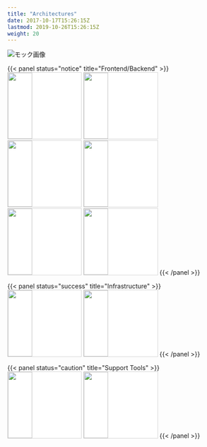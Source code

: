 ```yaml
---
title: "Architectures"
date: 2017-10-17T15:26:15Z
lastmod: 2019-10-26T15:26:15Z
weight: 20
---
```


![モック画像](https://software.fujitsu.com/jp/manual/manualfiles/M070076/B1FW5421/01Z200/gensrc/010302_1.gif)

{{< panel status="notice" title="Frontend/Backend" >}}
<a target="_blank" href="https://v3.ja.vuejs.org/"><img src="/images/icon-vuejs.png" style="width:33%;height:150px;object-fit:contain;background:white;border: solid 1px lightgray;"></a>
<a target="_blank" href="https://quasar.dev/"><img src="/images/icon-quasar-framework.png" style="width:33%;height:150px;object-fit:contain;background:white;border: solid 1px lightgray;"></a>
<a target="_blank" href="https://dev.mysql.com/doc/"><img src="/images/icon-mysql.png" style="width:33%;height:150px;object-fit:contain;background:white;border: solid 1px lightgray;"></a>
<a target="_blank" href="https://www.docker.com/"><img src="/images/icon-docker.png" style="width:33%;height:150px;object-fit:contain;background:white;border: solid 1px lightgray;"></a>
<a target="_blank" href="https://code.visualstudio.com/"><img src="/images/icon-vscode.png" style="width:33%;height:150px;object-fit:contain;background:white;border: solid 1px lightgray;"></a>
<a target="_blank" href="#"><img src="/images/icon-adobe-xd.png" style="width:33%;height:150px;object-fit:contain;background:white;border: solid 1px lightgray;"></a>
{{< /panel >}}

{{< panel status="success" title="Infrastructure" >}}
<a target="_blank" href="https://aws.amazon.com/jp/"><img src="/images/icon-aws.png" style="width:33%;height:150px;object-fit:contain;background:white;border: solid 1px lightgray;"></a>
<a target="_blank" href="https://www.terraform.io/docs/"><img src="/images/icon-terraform.png" style="width:33%;height:150px;object-fit:contain;background:white;border: solid 1px lightgray;"></a>
{{< /panel >}}

{{< panel status="caution" title="Support Tools" >}}
<a target="_blank" href="https://github.com/MacrotechJP-OSS"><img src="/images/icon-github.png" style="width:33%;height:150px;object-fit:contain;background:white;border: solid 1px lightgray;"></a>
<a target="_blank" href="#"><img src="/images/icon-slack.jpg" style="width:33%;height:150px;object-fit:contain;background:white;border: solid 1px lightgray;"></a>
{{< /panel >}}
